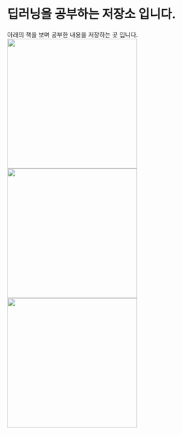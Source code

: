 딥러닝을 공부하는 저장소 입니다.
=================
아래의 책을 보며 공부한 내용을 저장하는 곳 입니다.</br>
<img src= "https://user-images.githubusercontent.com/25631105/94361764-cd838900-00f1-11eb-814e-7d4bc53148fc.jpg" width= 300px></img>
<img src= "https://user-images.githubusercontent.com/25631105/94361782-de33ff00-00f1-11eb-8226-83b1f5ceae93.jpg" width= 300px></img>
<img src= "https://user-images.githubusercontent.com/25631105/94361788-e55b0d00-00f1-11eb-94ac-10e76c22d7dd.jpg" width= 300px></img>
